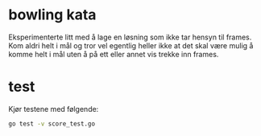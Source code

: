 # bowling kata

Eksperimenterte litt med å lage en løsning som ikke tar hensyn til frames. Kom
aldri helt i mål og tror vel egentlig heller ikke at det skal være mulig å
komme helt i mål uten å på ett eller annet vis trekke inn frames.

# test

Kjør testene med følgende:

```bash
go test -v score_test.go
```

